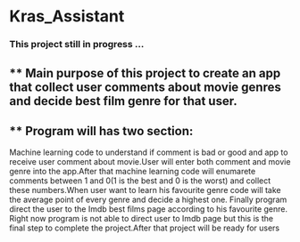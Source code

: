 # Kras_Assistant
### This project still in progress ...
## ** Main purpose of this project to create an app that collect user comments about movie genres and decide best film genre for that user.
## ** Program will has two section:
 Machine learning code to understand if comment is bad or good and app to receive user comment about movie.User will enter both  comment and movie genre into the app.After that machine learning code will enumarete comments between 1 and 0(1 is the best and 0 is the worst) and collect these numbers.When  user want to learn his favourite genre code will take the average point of every genre and decide a highest one. Finally program direct the user to the Imdb best films page according to his favourite genre.
 Right now program is not able to direct user to Imdb page but this is the final step to complete the project.After that project will be ready for users


